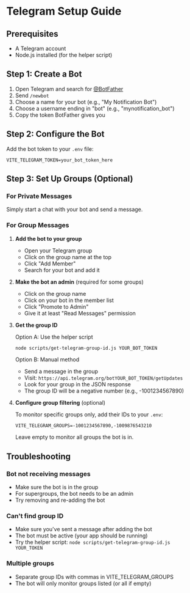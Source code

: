# Telegram Setup Guide

## Prerequisites
- A Telegram account
- Node.js installed (for the helper script)

## Step 1: Create a Bot

1. Open Telegram and search for [@BotFather](https://t.me/BotFather)
2. Send `/newbot`
3. Choose a name for your bot (e.g., "My Notification Bot")
4. Choose a username ending in "bot" (e.g., "mynotification_bot")
5. Copy the token BotFather gives you

## Step 2: Configure the Bot

Add the bot token to your `.env` file:
```env
VITE_TELEGRAM_TOKEN=your_bot_token_here
```

## Step 3: Set Up Groups (Optional)

### For Private Messages
Simply start a chat with your bot and send a message.

### For Group Messages

1. **Add the bot to your group**
   - Open your Telegram group
   - Click on the group name at the top
   - Click "Add Member"
   - Search for your bot and add it

2. **Make the bot an admin** (required for some groups)
   - Click on the group name
   - Click on your bot in the member list
   - Click "Promote to Admin"
   - Give it at least "Read Messages" permission

3. **Get the group ID**
   
   Option A: Use the helper script
   ```bash
   node scripts/get-telegram-group-id.js YOUR_BOT_TOKEN
   ```
   
   Option B: Manual method
   - Send a message in the group
   - Visit: `https://api.telegram.org/botYOUR_BOT_TOKEN/getUpdates`
   - Look for your group in the JSON response
   - The group ID will be a negative number (e.g., -1001234567890)

4. **Configure group filtering** (optional)
   
   To monitor specific groups only, add their IDs to your `.env`:
   ```env
   VITE_TELEGRAM_GROUPS=-1001234567890,-1009876543210
   ```
   
   Leave empty to monitor all groups the bot is in.

## Troubleshooting

### Bot not receiving messages
- Make sure the bot is in the group
- For supergroups, the bot needs to be an admin
- Try removing and re-adding the bot

### Can't find group ID
- Make sure you've sent a message after adding the bot
- The bot must be active (your app should be running)
- Try the helper script: `node scripts/get-telegram-group-id.js YOUR_TOKEN`

### Multiple groups
- Separate group IDs with commas in VITE_TELEGRAM_GROUPS
- The bot will only monitor groups listed (or all if empty)